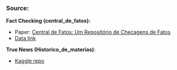 ### Source:
**Fact Checking (central_de_fatos):**
* Paper: [Central de Fatos: Um Repositório de Checagens de Fatos](https://sol.sbc.org.br/index.php/dsw/article/view/17421)
* [Data link](https://zenodo.org/record/5191798#.Ygmk8fvQ9Ng)

**True News (Historico_de_materias)**:
* [Kaggle repo](https://www.kaggle.com/diogocaliman/notcias-publicadas-no-brasil)
